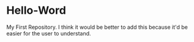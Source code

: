 # Hello-Word
My First Repository.
I think it would be better to add this because it'd be easier for the user to understand.

